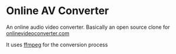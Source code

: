 # Online AV Converter

An online audio video converter. Basically an open source clone for [onlinevideoconverter.com](https://www.onlinevideoconverter.com)

It uses [ffmpeg](https://ffmpeg.org) for the conversion process